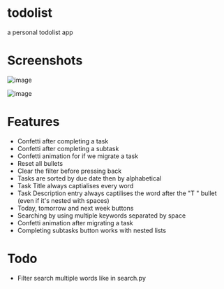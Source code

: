 # todolist
a personal todolist app

# Screenshots

![image](https://github.com/classicfoo/todolist/assets/20607431/86c2cf6f-e945-4c50-8f5b-5b98060c9fdc)

![image](https://github.com/classicfoo/todolist/assets/20607431/055f5685-16d6-4785-b911-45b75daf2324)


# Features
- Confetti after completing a task
- Confetti after completing a subtask
- Confetti animation for if we migrate a task
- Reset all bullets
- Clear the filter before pressing back
- Tasks are sorted by due date then by alphabetical
- Task Title always captialises every word
- Task Description entry always captilises the word after the "T " bullet (even if it's nested with spaces)
- Today, tomorrow and next week buttons
- Searching by using multiple keywords separated by space
- Confetti animation after migrating a task
- Completing subtasks button works with nested lists

  
# Todo
- Filter search multiple words like in search.py
